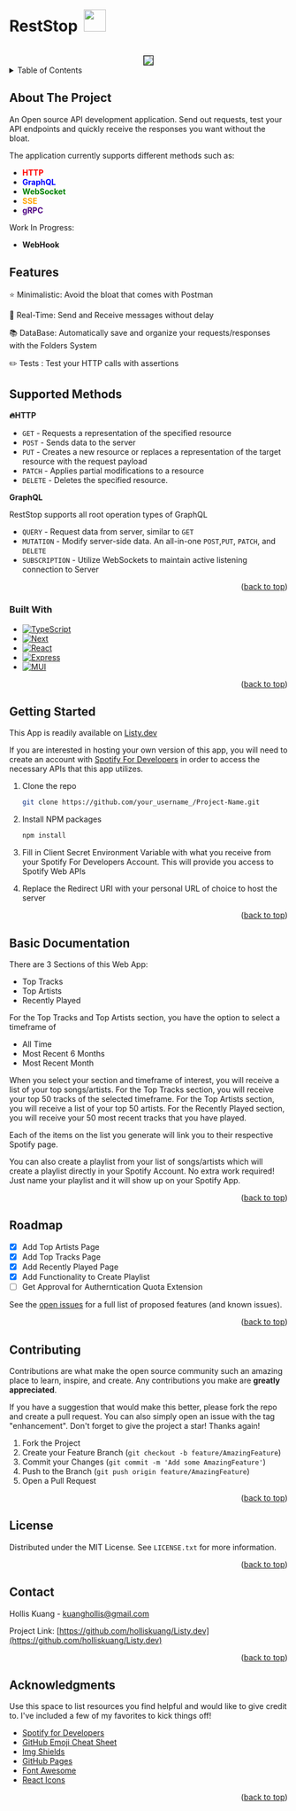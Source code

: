 # RestStop <img src='https://res.cloudinary.com/dd97ovnmi/image/upload/v1677132021/sleep_tryccy.png' width=40px height=40px style="margin-left:5px"> 

<!-- PROJECT LOGO -->
<br />
<div align="center">
    <img style='border:1px solid black' src="https://res.cloudinary.com/dd97ovnmi/image/upload/v1677133721/electron_nTCA3KEQ5s_podo5y.gif" >
 
</div>



<!-- TABLE OF CONTENTS -->
<details>
  <summary>Table of Contents</summary>
  <ol>
    <li>
      <a href="#about-the-project">About The Project</a>
      <ul>
        <li><a href="#built-with">Built With</a></li>
      </ul>
    </li>
    <li>
      <a href="#getting-started">Getting Started</a>
    </li>
    <li><a href="#usage">Usage</a></li>
    <li><a href="#roadmap">Roadmap</a></li>
    <li><a href="#contributing">Contributing</a></li>
    <li><a href="#license">License</a></li>
    <li><a href="#contact">Contact</a></li>
    <li><a href="#acknowledgments">Acknowledgments</a></li>
  </ol>
</details>



<!-- ABOUT THE PROJECT -->
## About The Project

<p>An Open source API development application. Send out requests, test your API endpoints and quickly receive the responses you want without the bloat. </p>
<p>
The application currently supports different methods such as: </p>
<ul>
  <li><strong style="color:red ">HTTP</strong></li>
  <li><strong style="color:blue ">GraphQL</strong></li>
  <li><strong style="color:green ">WebSocket</strong></li>
  <li><strong style="color:orange ">SSE</strong></li>
  <li><strong style="color:indigo ">gRPC</strong></li>
</ul>

Work In Progress: 
<ul><li><strong>WebHook</strong></li></ul>

## Features

⭐ Minimalistic: Avoid the bloat that comes with Postman

💨 Real-Time: Send and Receive messages without delay

📚 DataBase: Automatically save and organize your requests/responses with the Folders System

✏️ Tests : Test your HTTP calls with assertions

## Supported Methods

**🔥HTTP**


- `GET` - Requests a representation of the specified resource
- `POST` - Sends data to the server
- `PUT` -  Creates a new resource or replaces a representation of the target resource with the request payload
- `PATCH` - Applies partial modifications to a resource
- `DELETE` - Deletes the specified resource.

**GraphQL**

RestStop supports all root operation types of GraphQL

- `QUERY` - Request data from server, similar to `GET`
- `MUTATION` - Modify server-side data. An all-in-one `POST`,`PUT`, `PATCH`, and `DELETE` 
- `SUBSCRIPTION` - Utilize WebSockets to maintain active listening connection to Server

<p align="right">(<a href="#readme-top">back to top</a>)</p>



### Built With

* [![TypeScript][TypeScript.js]][TypeScript-url]
* [![Next][Next.js]][Next-url]
* [![React][React.js]][React-url]
* [![Express][Express.js]][Express-url]
* [![MUI][MUI]][MUI-url]


<p align="right">(<a href="#readme-top">back to top</a>)</p>



<!-- GETTING STARTED -->
## Getting Started

This App is readily available on [Listy.dev](https://listy.dev)

If you are interested in hosting your own version of this app, you will need to create an account with [Spotify For Developers](https://developer.spotify.com/) in order to access the necessary APIs that this app utilizes.


1. Clone the repo
   ```sh
   git clone https://github.com/your_username_/Project-Name.git
   ```
2. Install NPM packages
   ```sh
   npm install
   ```
3. Fill in Client Secret Environment Variable with what you receive from your Spotify For Developers Account. This will provide you access to Spotify Web APIs

4. Replace the Redirect URI with your personal URL of choice to host the server

<p align="right">(<a href="#readme-top">back to top</a>)</p>



<!-- USAGE EXAMPLES -->
## Basic Documentation

There are 3 Sections of this Web App:
<ul><li>Top Tracks</li> <li>Top Artists</li> <li>Recently Played </li> </ul>

<p>For the Top Tracks and Top Artists section, you have the option to select a timeframe of 
<ul><li>All Time</li> <li>Most Recent 6 Months</li> <li>Most Recent Month</li> </ul></p>

<p>When you select your section and timeframe of interest, you will receive a list of your top songs/artists. For the Top Tracks section, you will receive your top 50 tracks of the selected timeframe. For the Top Artists section, you will receive a list of your top 50 artists. For the Recently Played section, you will receive your 50 most recent tracks that you have played.</p>

<p>Each of the items on the list you generate will link you to their respective Spotify page.</p>

<p> You can also create a playlist from your list of songs/artists which will create a playlist directly in your Spotify Account. No extra work required! Just name your playlist and it will show up on your Spotify App.</p>
<p align="right">(<a href="#readme-top">back to top</a>)</p>



<!-- ROADMAP -->
## Roadmap

- [x] Add Top Artists Page
- [x] Add Top Tracks Page
- [x] Add Recently Played Page
- [x] Add Functionality to Create Playlist
- [ ] Get Approval for Autherntication Quota Extension

See the [open issues](https://github.com/othneildrew/Best-README-Template/issues) for a full list of proposed features (and known issues).

<p align="right">(<a href="#readme-top">back to top</a>)</p>



<!-- CONTRIBUTING -->
## Contributing

Contributions are what make the open source community such an amazing place to learn, inspire, and create. Any contributions you make are **greatly appreciated**.

If you have a suggestion that would make this better, please fork the repo and create a pull request. You can also simply open an issue with the tag "enhancement".
Don't forget to give the project a star! Thanks again!

1. Fork the Project
2. Create your Feature Branch (`git checkout -b feature/AmazingFeature`)
3. Commit your Changes (`git commit -m 'Add some AmazingFeature'`)
4. Push to the Branch (`git push origin feature/AmazingFeature`)
5. Open a Pull Request

<p align="right">(<a href="#readme-top">back to top</a>)</p>



<!-- LICENSE -->
## License

Distributed under the MIT License. See `LICENSE.txt` for more information.

<p align="right">(<a href="#readme-top">back to top</a>)</p>



<!-- CONTACT -->
## Contact

Hollis Kuang - kuanghollis@gmail.com

Project Link: [https://github.com/holliskuang/Listy.dev](https://github.com/holliskuang/Listy.dev)

<p align="right">(<a href="#readme-top">back to top</a>)</p>



<!-- ACKNOWLEDGMENTS -->
## Acknowledgments

Use this space to list resources you find helpful and would like to give credit to. I've included a few of my favorites to kick things off!

* [Spotify for Developers](https://developer.spotify.com/)
* [GitHub Emoji Cheat Sheet](https://www.webpagefx.com/tools/emoji-cheat-sheet)
* [Img Shields](https://shields.io)
* [GitHub Pages](https://pages.github.com)
* [Font Awesome](https://fontawesome.com)
* [React Icons](https://react-icons.github.io/react-icons/search)

<p align="right">(<a href="#readme-top">back to top</a>)</p>



<!-- MARKDOWN LINKS & IMAGES -->
<!-- https://www.markdownguide.org/basic-syntax/#reference-style-links -->

[license-shield]: https://img.shields.io/github/license/othneildrew/Best-README-Template.svg?style=for-the-badge
[license-url]: https://github.com/othneildrew/Best-README-Template/blob/master/LICENSE.txt
[linkedin-shield]: https://img.shields.io/badge/-LinkedIn-black.svg?style=for-the-badge&logo=linkedin&colorB=555
[linkedin-url]: https://linkedin.com/in/othneildrew

[Next.js]: https://img.shields.io/badge/next.js-000000?style=for-the-badge&logo=nextdotjs&logoColor=white
[Next-url]: https://nextjs.org/
[React.js]: https://img.shields.io/badge/React-20232A?style=for-the-badge&logo=react&logoColor=61DAFB
[React-url]: https://reactjs.org/
[Express.js]: https://img.shields.io/badge/Express.js-404D59?style=for-the-badge
[Express-url]: https://expressjs.com/
[MUI]: https://img.shields.io/badge/Material--UI-0081CB?style=for-the-badge&logo=material-ui&logoColor=white
[MUI-url]: https://mui.com/
[TypeScript.js]: https://img.shields.io/badge/TypeScript-007ACC?style=for-the-badge&logo=typescript&logoColor=white
[TypeScript-url]: https://www.typescriptlang.org/
